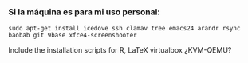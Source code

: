 ### Si la máquina es para mi uso personal:

```sudo apt-get install icedove ssh clamav tree emacs24 arandr rsync baobab git 9base xfce4-screenshooter```


Include the installation scripts for 
R, LaTeX
virtualbox
¿KVM-QEMU?
